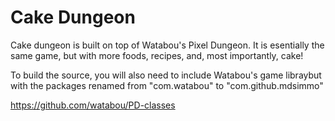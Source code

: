 Cake Dungeon
=============

Cake dungeon is built on top of Watabou's Pixel Dungeon. It is esentially the same game, but with more foods, recipes, and, most importantly, cake!

To build the source, you will also need to include Watabou's game libraybut with the packages renamed from "com.watabou" to "com.github.mdsimmo"

https://github.com/watabou/PD-classes
